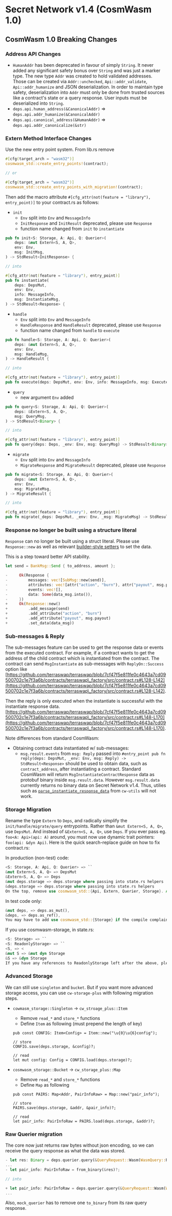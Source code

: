 # Secret Network v1.4 (CosmWasm 1.0)

## CosmWasm 1.0 Breaking Changes

### Address API Changes

* `HumanAddr` has been deprecated in favour of simply `String`. It never added any significant safety bonus over `String` and was just a marker type. The new type `Addr` was created to hold validated addresses. Those can be created via `Addr::unchecked`, `Api::addr_validate`, `Api::addr_humanize` and JSON deserialization. In order to maintain type safety, deserialization into `Addr` must only be done from trusted sources like a contract's state or a query response. User inputs must be deserialized into `String`.
* `deps.api.human_address(&CanonicalAddr)` => `deps.api.addr_humanize(&CanonicalAddr)`
* `deps.api.canonical_address(&HumanAddr)` => `deps.api.addr_canonicalize(&str)`

### Extern Method Interface Changes

Use the new entry point system. From lib.rs remove

```rust
#[cfg(target_arch = "wasm32")]
cosmwasm_std::create_entry_points!(contract);

// or

#[cfg(target_arch = "wasm32")]
cosmwasm_std::create_entry_points_with_migration!(contract);
```

Then add the macro attribute `#[cfg_attr(not(feature = "library"), entry_point)]` to your contract.rs as follows:

* `init`
  * `Env` split into `Env` and `MessageInfo`
  * `InitResponse` and `InitResult` deprecated, please use `Response`
  * function name changed from `init` to `instantiate`

```rust
pub fn init<S: Storage, A: Api, Q: Querier>(
    deps: &mut Extern<S, A, Q>,
    env: Env,
    msg: InitMsg,
) -> StdResult<InitResponse> {

// into 

#[cfg_attr(not(feature = "library"), entry_point)]
pub fn instantiate(
    deps: DepsMut,
    env: Env,
    info: MessageInfo,
    msg: InstantiateMsg,
) -> StdResult<Response> {
```

* `handle`
  * `Env` split into `Env` and `MessageInfo`
  * `HandleResponse` and `HandleResult` deprecated, please use `Response`
  * function name changed from `handle` to `execute`

```rust
pub fn handle<S: Storage, A: Api, Q: Querier>(
    deps: &mut Extern<S, A, Q>,
    env: Env,
    msg: HandleMsg,
) -> HandleResult {

// into 

#[cfg_attr(not(feature = "library"), entry_point)]
pub fn execute(deps: DepsMut, env: Env, info: MessageInfo, msg: ExecuteMsg) -> StdResult<Response> {
```

* `query`
  * new argument `Env` added

```rust
pub fn query<S: Storage, A: Api, Q: Querier>(
    deps: &Extern<S, A, Q>,
    msg: QueryMsg,
) -> StdResult<Binary> {

// into 

#[cfg_attr(not(feature = "library"), entry_point)]
pub fn query(deps: Deps, _env: Env, msg: QueryMsg) -> StdResult<Binary> {
```

* `migrate`
  * `Env` split into `Env` and `MessageInfo`
  * `MigrateResponse` and `MigrateResult` deprecated, please use `Response`

```rust
pub fn migrate<S: Storage, A: Api, Q: Querier>(
    deps: &mut Extern<S, A, Q>,
    env: Env,
    msg: MigrateMsg,
) -> MigrateResult {

// into 

#[cfg_attr(not(feature = "library"), entry_point)]
pub fn migrate(_deps: DepsMut, _env: Env, _msg: MigrateMsg) -> StdResult<Response> {
```

### Response no longer be built using a structure literal

`Response` can no longer be built using a struct literal. Please use `Response::new` as well as relevant [builder-style setters](https://github.com/CosmWasm/cosmwasm/blob/402e3281ff5bc1cd7b4b3e36c2bb9914f07eaaf6/packages/std/src/results/response.rs#L103-L167) to set the data.

This is a step toward better API stability.

```rust
let send = BankMsg::Send { to_address, amount };

-     Ok(Response {
-         messages: vec![SubMsg::new(send)],
-         attributes: vec![attr("action", "burn"), attr("payout", msg.payout)],
-         events: vec![],
-         data: Some(data_msg.into()),
-     })
+     Ok(Response::new()
+         .add_message(send)
+         .add_attribute("action", "burn")
+         .add_attribute("payout", msg.payout)
+         .set_data(data_msg))
```

### Sub-messages & Reply

The sub-messages feature can be used to get the response data or events from the executed contract. For example, if a contract wants to get the address of the child contract which is instantiated from the contract. The contract can send `MsgInstantiate` as sub-messages with `ReplyOn::Success` option like [https://github.com/terraswap/terraswap/blob/7cf47f5e811fe0c4643a7cd09500702c1e7f3a6b/contracts/terraswap\_factory/src/contract.rs#L128-L142](https://github.com/terraswap/terraswap/blob/7cf47f5e811fe0c4643a7cd09500702c1e7f3a6b/contracts/terraswap\_factory/src/contract.rs#L128-L142).

Then the reply is only executed when the instantiate is successful with the instantiate response data. [https://github.com/terraswap/terraswap/blob/7cf47f5e811fe0c4643a7cd09500702c1e7f3a6b/contracts/terraswap\_factory/src/contract.rs#L148-L170](https://github.com/terraswap/terraswap/blob/7cf47f5e811fe0c4643a7cd09500702c1e7f3a6b/contracts/terraswap\_factory/src/contract.rs#L148-L170).

Note differences from standard CosmWasm:
* Obtaining contract data instantiated w/ sub-messages: 
    * `msg.result.events` from `msg: Reply` passed into `#entry_point pub fn reply(deps: DepsMut, _env: Env, msg: Reply) -> StdResult<Response>` should be used to obtain data, such as `contract_address`, after instantiating a contract. Standard CosmWasm will return `MsgInstantiateContractResponse` data as protobuf binary inside `msg.result.data`. However `msg.result.data` currently returns no binary data on Secret Network v1.4. Thus, utilies such as [`parse_instantiate_response_data`](https://github.com/scrtlabs/cw-plus/blob/14a9db7e8b93039fa856cbe126ffdb230a00734a/packages/utils/src/parse_reply.rs#L106) from `cw-utils` will not work.


### Storage Migration

Rename the type `Extern` to `Deps`, and radically simplify the `init/handle/migrate/query` entrypoints. Rather than `&mut Extern<S, A, Q>`, use `DepsMut`. And instead of `&Extern<S, A, Q>`, use `Deps`. If you ever pass eg. `foo<A: Api>(api: A)` around, you must now use dynamic trait pointers: `foo(api: &dyn Api)`. Here is the quick search-replace guide on how to fix contract.rs:

In production (non-test) code:

```rust
<S: Storage, A: Api, Q: Querier> => ``
&mut Extern<S, A, Q> => DepsMut
&Extern<S, A, Q> => Deps
&mut deps.storage => deps.storage where passing into state.rs helpers
&deps.storage => deps.storage where passing into state.rs helpers
On the top, remove use cosmwasm_std::{Api, Extern, Querier, Storage}. Add use cosmwasm_std::{Deps, DepsMut}.
```

In test code only:

```rust
&mut deps, => deps.as_mut(),
&deps, => deps.as_ref(),
You may have to add use cosmwasm_std::{Storage} if the compile complains about the trait
```

If you use cosmwasm-storage, in state.rs:

```rust
<S: Storage> => ``
<S: ReadonlyStorage> => ``
<S, => <
&mut S => &mut dyn Storage
&S => &dyn Storage
If you have any references to ReadonlyStorage left after the above, please replace them with Storage
```

### Advanced Storage

We can still use `singleton` and `bucket`. But if you want more advanced storage access, you can use `cw-storage-plus` with following migration steps.

*   `cowmasm_storage::Singleton` -> `cw_stroage_plus::Item`

    * Remove `read_*` and `store_*` functions
    * Define `Item` as following (must prepend the length of key)

    ```
    pub const CONFIG: Item<Config> = Item::new("\u{0}\u{6}config");

    // store
    CONFIG.save(deps.storage, &config)?;

    // read
    let mut config: Config = CONFIG.load(deps.storage)?;
    ```
*   `cosmwasm_storage::Bucket` -> `cw_storage_plus::Map`

    * Remove `read_*` and `store_*` functions
    * Define `Map` as following

    ```
    pub const PAIRS: Map<Addr, PairInfoRaw> = Map::new("pair_info");

    // store
    PAIRS.save(deps.storage, &addr, &pair_info)?;

    // read
    let pair_info: PairInfoRaw = PAIRS.load(deps.storage, &addr)?;
    ```

### Raw Querier migration

The core now just returns raw bytes without json encoding, so we can receive the query response as what the data was stored.

```rust
- let res: Binary = deps.querier.query(&QueryRequest::Wasm(WasmQuery::Raw {
...
- let pair_info: PairInfoRaw = from_binary(&res)?;

// into 

+ let pair_info: PairInfoRaw = deps.querier.query(&QueryRequest::Wasm(WasmQuery::Raw {
...
```

Also, `mock_querier` has to remove one `to_binary` from its raw query response.
